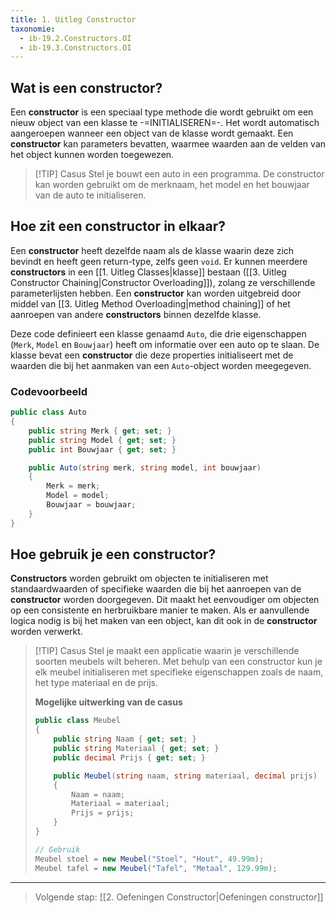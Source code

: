 ```yaml
---
title: 1. Uitleg Constructor
taxonomie:
  - ib-19.2.Constructors.OI
  - ib-19.3.Constructors.OI
---
```


## Wat is een constructor?
Een **constructor** is een speciaal type methode die wordt gebruikt om een nieuw object van een klasse te -=INITIALISEREN=-. Het wordt automatisch aangeroepen wanneer een object van de klasse wordt gemaakt. Een **constructor** kan parameters bevatten, waarmee waarden aan de velden van het object kunnen worden toegewezen.

> [!TIP] Casus
> Stel je bouwt een auto in een programma. De constructor kan worden gebruikt om de merknaam, het model en het bouwjaar van de auto te initialiseren.

## Hoe zit een constructor in elkaar?
Een **constructor** heeft dezelfde naam als de klasse waarin deze zich bevindt en heeft geen return-type, zelfs geen `void`. Er kunnen meerdere **constructors** in een [[1. Uitleg Classes|klasse]] bestaan ([[3. Uitleg Constructor Chaining|Constructor Overloading]]), zolang ze verschillende parameterlijsten hebben. Een **constructor** kan worden uitgebreid door middel van [[3. Uitleg Method Overloading|method chaining]] of het aanroepen van andere **constructors** binnen dezelfde klasse.

Deze code definieert een klasse genaamd `Auto`, die drie eigenschappen (`Merk`, `Model` en `Bouwjaar`) heeft om informatie over een auto op te slaan. De klasse bevat een **constructor** die deze properties initialiseert met de waarden die bij het aanmaken van een `Auto`-object worden meegegeven.

### Codevoorbeeld
```csharp
public class Auto
{
    public string Merk { get; set; }
    public string Model { get; set; }
    public int Bouwjaar { get; set; }

    public Auto(string merk, string model, int bouwjaar)
    {
        Merk = merk;
        Model = model;
        Bouwjaar = bouwjaar;
    }
}
```

## Hoe gebruik je een constructor?
**Constructors** worden gebruikt om objecten te initialiseren met standaardwaarden of specifieke waarden die bij het aanroepen van de **constructor** worden doorgegeven. Dit maakt het eenvoudiger om objecten op een consistente en herbruikbare manier te maken. Als er aanvullende logica nodig is bij het maken van een object, kan dit ook in de **constructor** worden verwerkt.

> [!TIP] Casus
> Stel je maakt een applicatie waarin je verschillende soorten meubels wilt beheren. Met behulp van een constructor kun je elk meubel initialiseren met specifieke eigenschappen zoals de naam, het type materiaal en de prijs.
> 
> **Mogelijke uitwerking van de casus**
> ```csharp
> public class Meubel
> {
>     public string Naam { get; set; }
>     public string Materiaal { get; set; }
>     public decimal Prijs { get; set; }
> 
>     public Meubel(string naam, string materiaal, decimal prijs)
>     {
>         Naam = naam;
>         Materiaal = materiaal;
>         Prijs = prijs;
>     }
> }
> 
> // Gebruik
> Meubel stoel = new Meubel("Stoel", "Hout", 49.99m);
> Meubel tafel = new Meubel("Tafel", "Metaal", 129.99m);
> ```

---

> Volgende stap: [[2. Oefeningen Constructor|Oefeningen constructor]]